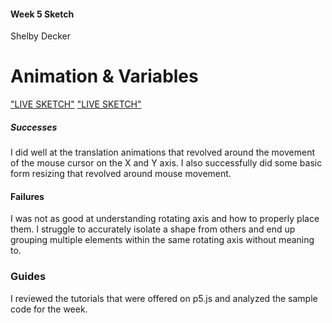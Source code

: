 #### Week 5 Sketch
Shelby Decker
# Animation & Variables


["LIVE SKETCH"](https://katholmgren.github.io/120-work/hw-5/)
["LIVE SKETCH"](https://sndher.github.io/120-work/hw-5/)

##### Successes
I did well at the translation animations that revolved around the movement of the mouse cursor on the X and Y axis. I also successfully did some basic form resizing that revolved around mouse movement.
#### Failures
I was not as good at understanding rotating axis and how to properly place them. I struggle to accurately isolate a shape from others and end up grouping multiple elements within the same rotating axis without meaning to.

### Guides
I reviewed the tutorials that were offered on p5.js and analyzed the sample code for the week.
